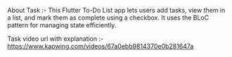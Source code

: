 About Task :- This Flutter To-Do List app lets users add tasks, view them in a list, and mark them as complete using a checkbox. It uses the BLoC pattern for managing state efficiently.

Task video url with explanation :- https://www.kapwing.com/videos/67a0ebb9814370e0b281647a
